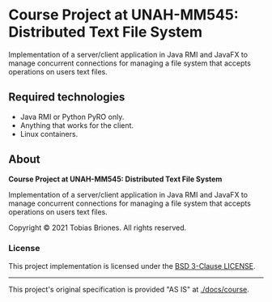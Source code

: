 # Course Project at UNAH-MM545: Distributed Text File System

Implementation of a server/client application in Java RMI and JavaFX to manage concurrent connections for managing a file system that accepts operations on users text files.

## Required technologies

- Java RMI or Python PyRO only.
- Anything that works for the client.
- Linux containers.

## About

**Course Project at UNAH-MM545: Distributed Text File System**

Implementation of a server/client application in Java RMI and JavaFX to manage concurrent connections for managing a file system that accepts operations on users text files.

Copyright © 2021 Tobias Briones. All rights reserved.

### License

This project implementation is licensed under the [BSD 3-Clause LICENSE](./LICENSE).

---

This project's original specification is provided "AS IS" at [./docs/course](./docs/course).

